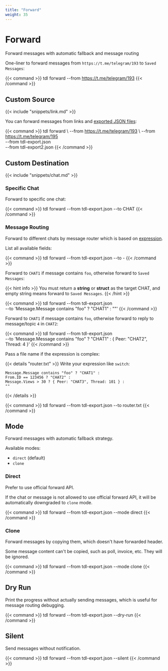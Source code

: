 ```yaml
---
title: "Forward"
weight: 35
---
```


# Forward

Forward messages with automatic fallback and message routing

One-liner to forward messages from `https://t.me/telegram/193` to `Saved Messages`:

{{< command >}}
tdl forward --from https://t.me/telegram/193
{{< /command >}}

## Custom Source

{{< include "snippets/link.md" >}}

You can forward messages from links and [exported JSON files](/guide/download#from-json):

{{< command >}}
tdl forward \ 
    --from https://t.me/telegram/193 \ 
    --from https://t.me/telegram/195 \
    --from tdl-export.json \
    --from tdl-export2.json
{{< /command >}}

## Custom Destination

{{< include "snippets/chat.md" >}}

### Specific Chat

Forward to specific one chat:

{{< command >}}
tdl forward --from tdl-export.json --to CHAT
{{< /command >}}

### Message Routing

Forward to different chats by message router which is based on [expression](/reference/expr).

List all available fields:

{{< command >}}
tdl forward --from tdl-export.json --to -
{{< /command >}}

Forward to `CHAT1` if message contains `foo`, otherwise forward to `Saved Messages`:

{{< hint info >}}
You must return a **string** or **struct** as the target CHAT, and empty string means forward to `Saved Messages`.
{{< /hint >}}

{{< command >}}
tdl forward --from tdl-export.json \
    --to 'Message.Message contains "foo" ? "CHAT1" : ""'
{{< /command >}}

Forward to `CHAT1` if message contains `foo`, otherwise forward to reply to message/topic `4` in `CHAT2`:

{{< command >}}
tdl forward --from tdl-export.json \
--to 'Message.Message contains "foo" ? "CHAT1" : { Peer: "CHAT2", Thread: 4 }'
{{< /command >}}

Pass a file name if the expression is complex:

{{< details "router.txt" >}}
Write your expression like `switch`:
```
Message.Message contains "foo" ? "CHAT1" :
From.ID == 123456 ? "CHAT2" :
Message.Views > 30 ? { Peer: "CHAT3", Thread: 101 } :
""
```
{{< /details >}}

{{< command >}}
tdl forward --from tdl-export.json --to router.txt
{{< /command >}}

## Mode

Forward messages with automatic fallback strategy.

Available modes:
- `direct` (default)
- `clone`

### Direct

Prefer to use official forward API. 

If the chat or message is not allowed to use official forward API, it will be automatically downgraded to `clone` mode.

{{< command >}}
tdl forward --from tdl-export.json --mode direct
{{< /command >}}

### Clone

Forward messages by copying them, which doesn't have forwarded header.

Some message content can't be copied, such as poll, invoice, etc. They will be ignored.

{{< command >}}
tdl forward --from tdl-export.json --mode clone
{{< /command >}}

## Dry Run

Print the progress without actually sending messages, which is useful for message routing debugging.

{{< command >}}
tdl forward --from tdl-export.json --dry-run
{{< /command >}}

## Silent

Send messages without notification.

{{< command >}}
tdl forward --from tdl-export.json --silent
{{< /command >}}
